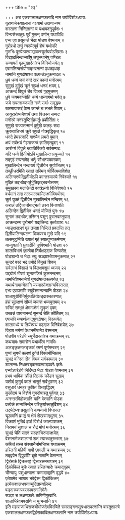 +++
title = "२३"

+++
अथ एकशालालक्षणफलादि नाम त्रयोविंशोऽध्यायः  
गृहाणामेकशालानां वक्ष्यामो लक्षणान्यथ  
शस्तानां निन्दितानां च यथावदनुपूर्वशः १  
विन्यसेच्चतुरः पूर्वं गुरून् वर्णान् यथाविधि  
एभ्य एव प्रसूयन्ते भेदाः षोडश वेश्मनाम् २  
गुरोरधो लघुं न्यस्येत्पूर्वं शेषं यथोपरि  
गुरुभिः पूरयेत्पश्चाद्यावत्स्युर्लघवोऽखिलाः ३  
विद्यादलिन्दान्सर्वेषु लघुस्थानेषु पण्डितः  
सव्यावर्तं गृहमुखादेतांश्च विनियोजयेत् ४  
एषामलिन्दसंयोगाद्भवनानां पृथक्पृथक्  
नामानि गुणदोषाश्च वक्ष्यन्तेऽनुक्रमादतः ५  
ध्रुवं धन्यं जयं नन्दं खरं कान्तं मनोरमम्  
सुमुखं दुर्मुखं क्रूरं सुपक्षं धनदं क्षयम् ६  
आक्रन्दं विपुलं चैव विजयं गृहमुत्तमम्  
ध्रुवे जयमवाप्नोति धन्ये धान्यागमो भवेत् ७  
जये सपत्नाञ्जयति नन्दे सर्वाः समृद्धयः  
खरमायासदं वेश्म कान्ते च लभते श्रियम् ८  
आयुरारोग्यमैश्वर्यं तथा वित्तस्य सम्पदः  
मनोरमे मनस्तुष्टिर्गृहभर्तुः प्रकीर्तिता ९  
सुमुखे राज्यसन्मानं दुर्मुखे कलहः सदा  
क्रूरव्याधिभयं क्रूरे सुपक्षं गोत्रवृद्धिकृत् १०  
धनदे हेमरत्नादि गाश्चैव लभते पुमान्  
क्षयं सर्वक्षयं गेहमाक्रन्दं ज्ञातिमृत्युदम् ११  
आरोग्यं विपुले ख्यातिर्विजये सर्वसम्पदः  
यदि धन्ये द्वितीयोऽपि मुखालिन्दः प्रयुज्यते १२  
तद्गृहं रम्यनामेह भर्तुः सौभाग्यकारकम्  
मुखालिन्देन नन्दाख्यं द्वितीयेन सुयोजितम् १३  
तच्छ्रीधरमिति ख्यातं तस्मिन् श्रीर्नित्यमाविशेत्  
अलिन्दश्चेद्द्वितीयोऽपि कान्तस्यास्ये निवेश्यते १४  
मुदितं तद्भवेद्भर्तुर्भूतिकृद्भवनोत्तमम्  
सुमुखस्य यदालिन्दो वक्त्रेऽन्यो विनिवेश्यते १५  
वर्धमानं तदा तत्स्यात्स्वामिलक्ष्मीविवर्धनम्  
क्रूरं युक्तं द्वितीयेन मुखालिन्देन मन्दिरम् १६  
करालं तद्विजानीयाद्भर्ता तस्य विनश्यति  
अलिन्देन द्वितीयेन धनदं योजितं पुनः १७  
सुनाभं तद्भवेत् तस्मिन् पशून् पुत्रानवाप्नुयात्  
आक्रन्दस्य पुरोभागे यद्यलिन्दः कृतोऽपरः १८  
ध्वाङ्क्षसञ्ज्ञं गृहं तज्ज्ञा निन्दितं प्रवदन्ति तत्   
द्वितीयालिन्दघटना विजयस्य मुखे यदि १९  
तत्समृद्धमिति ख्यातं गृहं स्यात्पुण्यकर्मणाम्  
यान्युक्तानि ध्रुवादीनि पूर्ववेश्मानि षोडश २०  
शालाविभागं ज्ञात्वैषां तिर्यक्षड्दारु विन्यसेत्  
षोडशान्ये च भेदाः स्युः सञ्ज्ञाश्चैषामनुक्रमात् २१  
सुन्दरं वरदं भद्रं प्रमोदं विमुखं शिवम्  
सर्वलाभं विशालं च विलक्षमशुभं ध्वजम् २२  
उद्द्योतं भीषणं शून्यमजितं कुलनन्दनम्  
नामभिर्वेश्मनामेषां गुणदोषान्प्रकल्पयेत् २३  
यथार्थनामान्येतानि यस्मात्प्रोक्तान्यविस्तरात्  
एभ्य एवापराणि स्युर्वेश्मान्यन्यानि षोडश २४  
शालापुरोविनिर्युक्ततिर्यक्षड्दारुकारणात्  
हंसं सुलक्षणं सौम्यं जयन्तं भव्यमुत्तमम् २५  
रुचिरं सम्भृतं क्षेममाक्षेमं सुकृतं वृषम्  
उच्छन्नं व्ययमानन्दं सुनन्दं चेति कीर्तितम् २६  
एषामपि यथार्थत्वाद्गुणदोषान् निरूपयेत्  
शालामध्ये च तिर्यक्स्थं षड्दारु विनिवेशयेत् २७  
विहाय मर्मणां वेधानमीषामेव वेश्मनाम्  
षोडशैव परेऽपि स्युर्भेदास्तांश्च यथाक्रमम् २८  
कथयामः समासेन यथार्थैरेव नामभिः  
अलङ्कृतमलङ्कारं रमणं पूर्णमम्बरम् २९  
पुण्यं सुगर्भं कलशं दुर्गतं रिक्तमीप्सितम्  
सुभद्रं वन्दितं दीनं विभवं सर्वकामदम् ३०  
शालान्तः स्थितषड्दारुपश्चादपवरैः कृतैः  
एभ्योऽपरेऽपि निर्दिष्टा भेदाः षोडश वेश्मनाम् ३१  
प्रभवं भाविकं क्रीडं तिलकं क्रीडनं सुखम्  
यशोदं कुमुदं कालं भासुरं सर्वभूषणम् ३२  
वसुधारं धनहरं कुपितं वित्तवृद्धिदम्  
कुलोदयं च विज्ञेयं गुणदोषास्तु पूर्ववत् ३३  
अनन्तरमिहोक्तानि यानि वेश्मानि षोडश  
प्रत्येकं तान्यलिन्देन परिकुर्याच्चतुर्दिशम् ३४  
तद्भेदेभ्यः प्रसूतानि कथयामो विधानतः  
चूडामणिं प्रभद्रं च क्षेमं शेखरमद्भुतम् ३५  
विकाशं भूतिदं हृष्टं विरोधं कालपाशकम्  
निरामयं सुशालं च रौद्रं मोघं मनोरथम् ३६  
सुभद्रं चेति सदनं सञ्ज्ञाभिरुपलक्षयेत्  
वेश्मनामेकशालानां शतं स्याच्चतुरुत्तरम् ३७  
कथितं तच्च संस्थानैर्नामभिश्च यथाक्रमम्  
हस्तिनी महिषी गावी छागली च यथाक्रमम् ३८  
तद्द्वयेन द्विपूर्वाणि ब्रूमो नामानि वेश्मनाम्  
द्विहंसकं द्विचक्राह्वं द्विसारसमथापरम् ३९  
द्विकोकिलं बुधैः ख्यातं हस्तिन्यादेः क्रमाद्गृहम्  
त्रीण्यायुः पशुधान्यानां क्रमादाद्यानि वृद्धये ४०  
एतेषामेव नाशाय भवेद्वेश्म द्विकोकिलम्  
इत्येकशालभवनान्युदितान्यलिन्द  
षड्दारुकापवरकावरणादिभेदैः  
सञ्ज्ञा च लक्षणफलैः करिणीमुखाभिः  
शालाभिरेवमपराणि च युग्मजानि ४१  
इति महाराजाधिराजश्रीभोजदेवविरचिते समराङ्गणसूत्रधारापरनाम्नि
वास्तुशास्त्रे
एकशाललक्षणफलद्विहंसकादिलक्षणफलानि
नाम त्रयोविंशोऽध्यायः  
   
